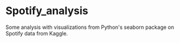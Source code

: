 # Spotify_analysis
Some analysis with visualizations from Python's seaborn package on Spotify data from Kaggle.
